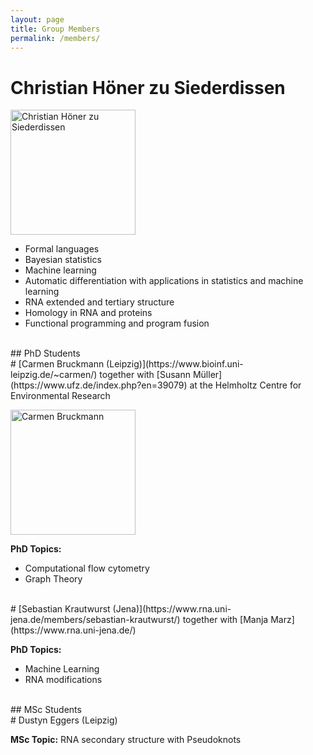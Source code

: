 ```yaml
---
layout: page
title: Group Members
permalink: /members/
---
```


# Christian Höner zu Siederdissen

<img src="../Heads/choener.jpg" width="200" title="Christian Höner zu Siederdissen"/>

- Formal languages
- Bayesian statistics
- Machine learning
- Automatic differentiation with applications in statistics and machine learning
- RNA extended and tertiary structure
- Homology in RNA and proteins
- Functional programming and program fusion


<br>
## PhD Students



<br>
# [Carmen Bruckmann (Leipzig)](https://www.bioinf.uni-leipzig.de/~carmen/)
together with [Susann Müller](https://www.ufz.de/index.php?en=39079) at the Helmholtz Centre for
Environmental Research

<img class="NO-CACHE"
src="https://www.bioinf.uni-leipzig.de/~carmen/image.php?hash=2236265081"
width="200" title="Carmen Bruckmann" />

**PhD Topics:**
- Computational flow cytometry
- Graph Theory



<br>
# [Sebastian Krautwurst (Jena)](https://www.rna.uni-jena.de/members/sebastian-krautwurst/)
together with [Manja Marz](https://www.rna.uni-jena.de/)

**PhD Topics:**
- Machine Learning
- RNA modifications


<br>
## MSc Students

<br>
# Dustyn Eggers (Leipzig)

**MSc Topic:** RNA secondary structure with Pseudoknots

